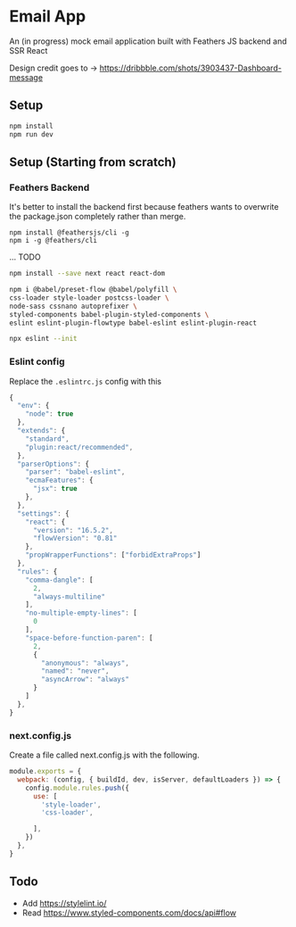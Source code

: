
# Email App

An (in progress) mock email application built with Feathers JS backend and SSR React

Design credit goes to -> https://dribbble.com/shots/3903437-Dashboard-message


## Setup

```bash
npm install
npm run dev
```

## Setup (Starting from scratch)


### Feathers Backend

It's better to install the backend first because feathers wants to overwrite the package.json completely rather than merge.

```
npm install @feathersjs/cli -g
npm i -g @feathers/cli
```

... TODO


```bash
npm install --save next react react-dom

npm i @babel/preset-flow @babel/polyfill \
css-loader style-loader postcss-loader \
node-sass cssnano autoprefixer \
styled-components babel-plugin-styled-components \
eslint eslint-plugin-flowtype babel-eslint eslint-plugin-react

npx eslint --init
```

### Eslint config

Replace the `.eslintrc.js` config with this

```js
{
  "env": {
    "node": true
  },
  "extends": {
    "standard",
    "plugin:react/recommended",
  },
  "parserOptions": {
    "parser": "babel-eslint",
    "ecmaFeatures": {
      "jsx": true
    },
  },
  "settings": {
    "react": {
      "version": "16.5.2",
      "flowVersion": "0.81"
    },
    "propWrapperFunctions": ["forbidExtraProps"]
  },
  "rules": {
    "comma-dangle": [
      2,
      "always-multiline"
    ],
    "no-multiple-empty-lines": [
      0
    ],
    "space-before-function-paren": [
      2,
      {
        "anonymous": "always",
        "named": "never",
        "asyncArrow": "always"
      }
    ]
  },
}
```

### next.config.js

Create a file called next.config.js with the following.

```js
module.exports = {
  webpack: (config, { buildId, dev, isServer, defaultLoaders }) => {
    config.module.rules.push({
      use: [
        'style-loader',
        'css-loader',

      ],
    })
  },
}
```





## Todo

- Add https://stylelint.io/
- Read https://www.styled-components.com/docs/api#flow
